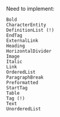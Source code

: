 Need to implement:

    Bold
    CharacterEntity
    DefinitionList (!)
    EndTag
    ExternalLink
    Heading
    HorizontalDivider
    Image
    Italic
    Link
    OrderedList
    ParagraphBreak
    Preformatted
    StartTag
    Table
    Tag (!)
    Text
    UnorderedList
